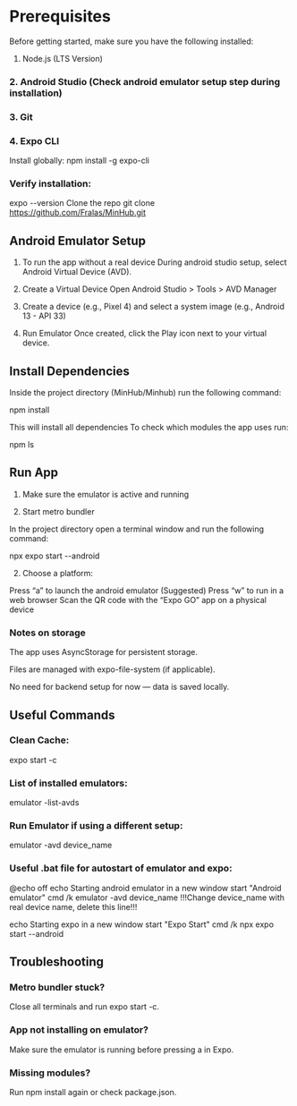# Prerequisites
Before getting started, make sure you have the following installed:
1. Node.js (LTS Version) 

### 2. Android Studio  (Check android emulator setup step during installation)

### 3.  Git

### 4. Expo CLI
Install globally:
npm install -g expo-cli

### Verify installation:
expo --version
Clone the repo
git clone https://github.com/Fralas/MinHub.git


## Android Emulator Setup
1. To run the app without a real device
During android studio setup, select Android Virtual Device (AVD).

2. Create a Virtual Device
Open Android Studio > Tools > AVD Manager


3. Create a device 
(e.g., Pixel 4) and select a system image (e.g., Android 13 - API 33)


3. Run Emulator
Once created, click the Play icon next to your virtual device.




## Install Dependencies

Inside the project directory (MinHub/Minhub) run the following command:

npm install

This will install all dependencies
To check which modules the app uses run: 

npm ls


## Run App


1. Make sure the emulator is active and running

2. Start metro bundler

In the project directory open a terminal window and run the following command:

npx expo start --android  

2. Choose a platform: 

Press “a” to launch the android emulator (Suggested)
Press “w” to run in a web browser 
Scan the QR code with the “Expo GO” app on a physical device

### Notes on storage

The app uses AsyncStorage for persistent storage.

Files are managed with expo-file-system (if applicable).

No need for backend setup for now — data is saved locally.


## Useful Commands

### Clean Cache:
expo start -c


### List of installed emulators: 
emulator -list-avds


### Run Emulator if using a different setup: 
emulator -avd device_name

  
### Useful .bat file for autostart of emulator and expo: 
@echo off
echo Starting android emulator in a new window
start "Android emulator" cmd /k emulator -avd device_name 
!!!Change device_name with real device name, delete this line!!!

echo Starting expo in a new window
start "Expo Start" cmd /k npx expo start --android

## Troubleshooting

### Metro bundler stuck?
Close all terminals and run 
expo start -c.



### App not installing on emulator?
Make sure the emulator is running before pressing a in Expo.

### Missing modules?
Run  npm install again or check package.json.

